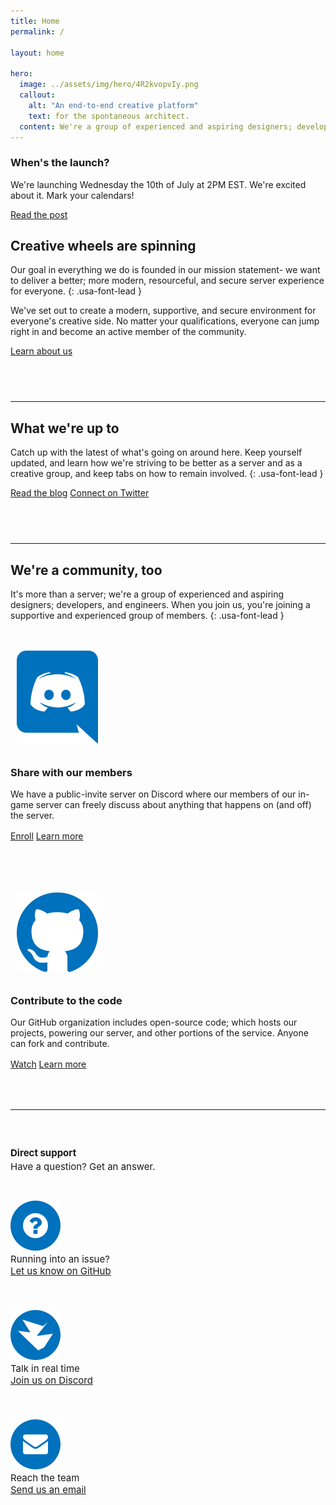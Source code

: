 ```yaml
---
title: Home
permalink: /

layout: home

hero:
  image: ../assets/img/hero/4R2kvopvIy.png
  callout:
    alt: "An end-to-end creative platform"
    text: for the spontaneous architect.
  content: We're a group of experienced and aspiring designers; developers, and engineers banding together to create an experience everyone can enjoy.
---
```


<div class="usa-alert usa-alert-warning" >
  <div class="usa-alert-body">
    <h3 class="usa-alert-heading">When's the launch?</h3>
    <p class="usa-alert-text">We're launching Wednesday the 10th of July at 2PM EST. We're excited about it. Mark your calendars!</p>
    <a class="usa-button usa-button-active" href="../2019/07/04/preparing-for-launch.html">Read the post</a>
  </div>
</div>

## Creative wheels are spinning
Our goal in everything we do is founded in our mission statement- we want to deliver a better; more modern, resourceful, and secure server experience for everyone.
{: .usa-font-lead }

We've set out to create a modern, supportive, and secure environment for everyone's creative side. No matter your qualifications, everyone can jump right in and become an active member of the community.

<a class="usa-button usa-button-secondary" href="../about">Learn about us</a>

<hr style="margin-top: 4.5rem;">

## What we're up to
Catch up with the latest of what's going on around here. Keep yourself updated, and learn how we're striving to be better as a server and as a creative group, and keep tabs on how to remain involved.
{: .usa-font-lead }

<a class="usa-button usa-button" href="../blog">Read the blog</a>
<a class="usa-button usa-button-secondary" href="../twitter">Connect on Twitter</a>

<hr style="margin-top: 4.5rem;">

## We're a community, too
It's more than a server; we're a group of experienced and aspiring designers; developers, and engineers. When you join us, you're joining a supportive and experienced group of members.
{: .usa-font-lead }

<div class="usa-grid" style="padding-top: 1.5rem !important; padding: 0;">
	<div class="usa-width-one-sixth" style="max-width: 13rem; margin-right: 3rem;">
		<img class="footer-main-img" src="../assets/img/svg/discord.svg" alt="" style="width: 130px; padding: 10px;">
	</div>
	<div class="usa-width-five-sixths footer-content">
		<h3>Share with our members</h3>
		<p style="margin-bottom: 1rem; max-width: 65rem;">We have a public-invite server on Discord where our members of our in-game server can freely discuss about anything that happens on (and off) the server.</p>
		<a class="usa-button usa-button" href="../discord">Enroll</a>
    <a class="usa-button usa-button-secondary" href="../docs/#discord">Learn more</a>
        </div>
</div>

<div class="usa-grid" style="padding-top: 4.5rem !important; padding: 0;">
	<div class="usa-width-one-sixth" style="max-width: 13rem; margin-right: 3rem;">
		<img class="footer-main-img" src="../assets/img/svg/github.svg" alt="" style="width: 130px; padding: 10px;">
	</div>
	<div class="usa-width-five-sixths footer-content">
		<h3>Contribute to the code</h3>
		<p style="margin-bottom: 1rem; max-width: 65rem;">Our GitHub organization includes open-source code; which hosts our projects, powering our server, and other portions of the service. Anyone can fork and contribute.</p>
		<a class="usa-button usa-button" href="../github">Watch</a>
    <a class="usa-button usa-button-secondary" href="../library/developer">Learn more</a>
        </div>
</div>

<hr style="margin-top: 4rem;">

<div class="usa-grid-full footer-contact-links" style="font-size: 15px !important;">
	<div class="usa-width-one-fourth" style="padding-top: 1.5rem; padding-bottom: 1rem;">
		<h4 style="margin-bottom: 0.2rem;">Direct support</h4>
		<p style="margin: 0;">Have a question? Get an answer.</p>
	</div>
	<div class="usa-width-one-fourth" style="padding-top: 1.5rem; padding-bottom: 1.5rem;">
		<div class="usa-media_block">
			<img class="usa-media_block-img" src="../assets/img/icons/icon-question.svg" alt="" style="padding-top: 0.3rem;">
			<div class="usa-media_block-body">
				<p style="margin: 0; font-size: 15px;">Running into an issue?</p>
				<a href="../github">Let us know on GitHub</a>
			</div>
		</div>
	</div>
	<div class="usa-width-one-fourth" style="padding-top: 1.5rem; padding-bottom: 1.5rem;">
		<div class="usa-media_block">
			<img class="usa-media_block-img" src="../assets/img/icons/icon-message.svg" alt="" style="padding-top: 0.3rem;">
			<div class="usa-media_block-body">
				<p style="margin: 0; font-size: 15px;">Talk in real time</p>
				<a href="../discord">Join us on Discord</a>
			</div>
		</div>
	</div>
	<div class="usa-width-one-fourth" style="padding-top: 1.5rem; padding-bottom: 1.5rem;">
		<div class="usa-media_block">
			<img class="usa-media_block-img" src="../assets/img/icons/icon-envelope.svg" alt="" style="padding-top: 0.3rem;">
			<div class="usa-media_block-body">
				<p style="margin: 0; font-size: 15px;">Reach the team</p>
				<a href="mailto:support@novelmc.net">Send us an email</a>
			</div>
		</div>
	</div>
</div>
